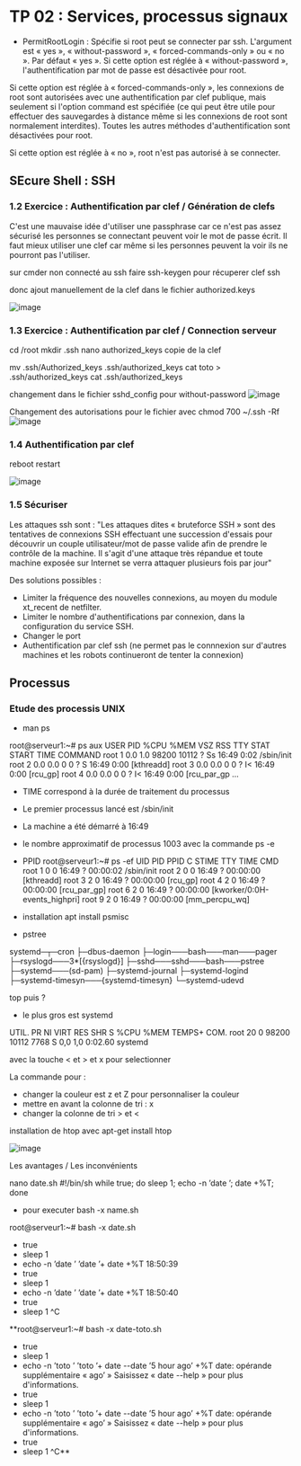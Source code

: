 # TP 02 : Services, processus signaux
 - PermitRootLogin :
Spécifie si root peut se connecter par ssh. L'argument est « yes », « without-password », « forced-commands-only » ou « no ». Par défaut « yes ».
Si cette option est réglée à « without-password », l'authentification par mot de passe est désactivée pour root.

Si cette option est réglée à « forced-commands-only », les connexions de root sont autorisées avec une authentification par clef publique, mais seulement si l'option command est spécifiée (ce qui peut être utile pour effectuer des sauvegardes à distance même si les connexions de root sont normalement interdites). Toutes les autres méthodes d'authentification sont désactivées pour root.

Si cette option est réglée à « no », root n'est pas autorisé à se connecter.
## SEcure Shell : SSH
### 1.2  Exercice : Authentification par clef / Génération de clefs

C'est une mauvaise idée d'utiliser une passphrase car ce n'est pas assez sécurisé les personnes se connectant peuvent voir le mot de passe écrit. Il faut mieux utiliser une clef car même si les personnes peuvent la voir ils ne pourront pas l'utiliser.

sur cmder non connecté au ssh
faire ssh-keygen pour récuperer clef ssh

donc ajout manuellement de la clef dans le fichier authorized.keys

![image](https://user-images.githubusercontent.com/37480026/133572313-154fd68a-b432-4ad5-882f-1cecfb2fe7aa.png)


### 1.3  Exercice : Authentification par clef / Connection serveur

cd /root
mkdir .ssh
nano authorized_keys
copie de la clef

 mv .ssh/Authorized_keys .ssh/authorized_keys
  cat toto > .ssh/authorized_keys
   cat .ssh/authorized_keys

changement dans le fichier sshd_config pour without-password
![image](https://user-images.githubusercontent.com/37480026/133575695-114fb261-9971-4d27-ac4d-e50462294ec6.png)

Changement des autorisations pour le fichier
avec chmod 700 ~/.ssh -Rf
![image](https://user-images.githubusercontent.com/37480026/133575357-80f4a7b6-900f-4dcc-93d3-da5e0d99b061.png)

### 1.4 Authentification par clef

reboot
restart

![image](https://user-images.githubusercontent.com/37480026/133575196-7c70ae85-3ddd-49bd-9e9b-bd11c2be2d80.png)

### 1.5 Sécuriser

Les attaques ssh sont : "Les attaques dites « bruteforce SSH » sont des tentatives de connexions SSH effectuant une succession d'essais pour découvrir un couple utilisateur/mot de passe valide afin de prendre le contrôle de la machine. Il s'agit d'une attaque très répandue et toute machine exposée sur Internet se verra attaquer plusieurs fois par jour"

Des solutions possibles :
- Limiter la fréquence des nouvelles connexions, au moyen du module xt_recent de netfilter.
- Limiter le nombre d'authentifications par connexion, dans la configuration du service SSH.
- Changer le port
- Authentification par clef ssh (ne permet pas le connnexion sur d'autres machines et les robots continueront de tenter la connexion)

## Processus

### Etude des processis UNIX
- man ps

root@serveur1:~# ps aux
USER         PID %CPU %MEM    VSZ   RSS TTY      STAT START   TIME COMMAND
root           1  0.0  1.0  98200 10112 ?        Ss   16:49   0:02 /sbin/init
root           2  0.0  0.0      0     0 ?        S    16:49   0:00 [kthreadd]
root           3  0.0  0.0      0     0 ?        I<   16:49   0:00 [rcu_gp]
root           4  0.0  0.0      0     0 ?        I<   16:49   0:00 [rcu_par_gp
...

- TIME correspond à la durée de traitement du processus
- Le premier processus lancé est /sbin/init
- La machine a été démarré à  16:49
- le nombre approximatif de processus 1003 avec la commande ps -e

- PPID 
root@serveur1:~# ps -ef
UID          PID    PPID  C STIME TTY          TIME CMD
root           1       0  0 16:49 ?        00:00:02 /sbin/init
root           2       0  0 16:49 ?        00:00:00 [kthreadd]
root           3       2  0 16:49 ?        00:00:00 [rcu_gp]
root           4       2  0 16:49 ?        00:00:00 [rcu_par_gp]
root           6       2  0 16:49 ?        00:00:00 [kworker/0:0H-events_highpri]
root           9       2  0 16:49 ?        00:00:00 [mm_percpu_wq]


- installation apt install psmisc
- pstree

systemd─┬─cron
        ├─dbus-daemon
        ├─login───bash───man───pager
        ├─rsyslogd───3*[{rsyslogd}]
        ├─sshd───sshd───bash───pstree
        ├─systemd───(sd-pam)
        ├─systemd-journal
        ├─systemd-logind
        ├─systemd-timesyn───{systemd-timesyn}
        └─systemd-udevd
 
 top puis ?
 
 - le plus gros est  systemd 
 
UTIL.     PR  NI    VIRT    RES    SHR S  %CPU  %MEM    TEMPS+ COM.
root      20   0   98200  10112   7768 S   0,0   1,0   0:02.60 systemd

avec la touche < et > et x pour selectionner

La commande pour :
- changer la couleur est z et Z pour personnaliser la couleur
- mettre en avant la colonne de tri : x
- changer la colonne de tri > et <


installation de htop avec apt-get install htop

![image](https://user-images.githubusercontent.com/37480026/133588583-02f403cc-1de9-45f3-9fbc-e7419bbea5db.png)

Les avantages / Les inconvénients

nano date.sh
#!/bin/sh
while true; do sleep 1; echo -n ’date ’; date +%T; done

- pour executer bash -x name.sh

root@serveur1:~# bash -x date.sh
+ true
+ sleep 1
+ echo -n ’date ’
’date ’+ date +%T
18:50:39
+ true
+ sleep 1
+ echo -n ’date ’
’date ’+ date +%T
18:50:40
+ true
+ sleep 1
^C

**root@serveur1:~# bash -x date-toto.sh
+ true
+ sleep 1
+ echo -n ’toto ’
’toto ’+ date --date ’5 hour ago’ +%T
date: opérande supplémentaire « ago’ »
Saisissez « date --help » pour plus d'informations.
+ true
+ sleep 1
+ echo -n ’toto ’
’toto ’+ date --date ’5 hour ago’ +%T
date: opérande supplémentaire « ago’ »
Saisissez « date --help » pour plus d'informations.
+ true
+ sleep 1
^C**






 
 

      
        



